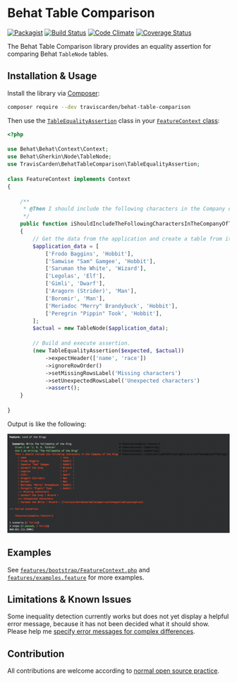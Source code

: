# Behat Table Comparison

[![Packagist](https://img.shields.io/packagist/v/traviscarden/behat-table-comparison.svg)](https://packagist.org/packages/traviscarden/behat-table-comparison)
[![Build Status](https://travis-ci.org/TravisCarden/behat-table-comparison.svg?branch=develop)](https://travis-ci.org/TravisCarden/behat-table-comparison)
[![Code Climate](https://codeclimate.com/github/TravisCarden/behat-table-comparison/badges/gpa.svg)](https://codeclimate.com/github/TravisCarden/behat-table-comparison)
[![Coverage Status](https://coveralls.io/repos/github/TravisCarden/behat-table-comparison/badge.svg?branch=master)](https://coveralls.io/github/TravisCarden/behat-table-comparison?branch=master)

The Behat Table Comparison library provides an equality assertion for comparing Behat `TableNode` tables.

## Installation & Usage

Install the library via [Composer](https://getcomposer.org/):

```bash
composer require --dev traviscarden/behat-table-comparison
```

Then use the [`TableEqualityAssertion`](src/BehatTableComparison/TableEqualityAssertion.php) class in your [`FeatureContext` class](http://docs.behat.org/en/v2.5/guides/4.context.html):

```php
<?php

use Behat\Behat\Context\Context;
use Behat\Gherkin\Node\TableNode;
use TravisCarden\BehatTableComparison\TableEqualityAssertion;

class FeatureContext implements Context
{

    /**
     * @Then I should include the following characters in the Company of the Ring
     */
    public function iShouldIncludeTheFollowingCharactersInTheCompanyOfTheRing(TableNode $expected)
    {
        // Get the data from the application and create a table from it.
        $application_data = [
            ['Frodo Baggins', 'Hobbit'],
            ['Samwise "Sam" Gamgee', 'Hobbit'],
            ['Saruman the White', 'Wizard'],
            ['Legolas', 'Elf'],
            ['Gimli', 'Dwarf'],
            ['Aragorn (Strider)', 'Man'],
            ['Boromir', 'Man'],
            ['Meriadoc "Merry" Brandybuck', 'Hobbit'],
            ['Peregrin "Pippin" Took', 'Hobbit'],
        ];
        $actual = new TableNode($application_data);

        // Build and execute assertion.
        (new TableEqualityAssertion($expected, $actual))
            ->expectHeader(['name', 'race'])
            ->ignoreRowOrder()
            ->setMissingRowsLabel('Missing characters')
            ->setUnexpectedRowsLabel('Unexpected characters')
            ->assert();
    }

}
```

Output is like the following:

![Example Output](resources/example-output.gif)

## Examples

See [`features/bootstrap/FeatureContext.php`](features/bootstrap/FeatureContext.php) and [`features/examples.feature`](features/examples.feature) for more examples.

## Limitations & Known Issues

Some inequality detection currently works but does not yet display a helpful error message, because it has not been decided what it should show. Please help me [specify error messages for complex differences](https://github.com/TravisCarden/behat-table-comparison/issues/1).

## Contribution

All contributions are welcome according to [normal open source practice](https://opensource.guide/how-to-contribute/#how-to-submit-a-contribution).
